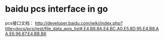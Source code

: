baidu pcs interface in go
===

pcs接口文档： http://developer.baidu.com/wiki/index.php?title=docs/pcs/rest/file_data_apis_list#.E4.B8.8A.E4.BC.A0.E5.8D.95.E4.B8.AA.E6.96.87.E4.BB.B6